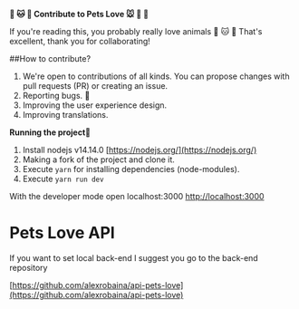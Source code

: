 **🐶 🐱 🦊 Contribute to Pets Love 🐭 🐹 🐰**

If you're reading this, you probably really love animals 🐶 🐱 🦊
That's excellent, thank you for collaborating!

##How to contribute?

1. We're open to contributions of all kinds. You can propose changes with pull requests (PR) or creating an issue.
2. Reporting bugs. 🐛
3. Improving the user experience design.
4. Improving translations.

**Running the project🚀**

1. Install nodejs v14.14.0 [https://nodejs.org/](https://nodejs.org/)
2. Making a fork of the project and clone it.
3. Execute `yarn` for installing dependencies (node-modules).
4. Execute `yarn run dev`

With the developer mode open localhost:3000 [http://localhost:3000](http://localhost:3000)

# Pets Love API

If you want to set local back-end I suggest you go to the back-end repository

[https://github.com/alexrobaina/api-pets-love](https://github.com/alexrobaina/api-pets-love)
